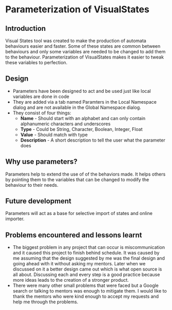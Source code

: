 # Parameterization of VisualStates
## Introduction
Visual States tool was created to make the production of automata behaviours easier and faster. 
Some of these states are common between behaviours and only some variables are needed to be changed to add them to the behaviour.
Parameterization of VisualStates makes it easier to tweak these variables to perfection. 

## Design 
- Parameters have been designed to act and be used just like local variables are done in code
- They are added via a tab named Paramters in the Local Namespace dialog and are not available in the Global Namespace dialog. 
- They consist of four things:
	- **Name** - Should start with an alphabet and can only contain alphanumeric characters and underscores
	- **Type** - Could be String, Character, Boolean, Integer, Float
	- **Value** - Should match with type
	- **Description** - A short description to tell the user what the parameter does

## Why use parameters?
Parameters help to extend the use of of the behaviors made. It helps others by pointing them
to the variables that can be changed to modify the behaviour to their needs. 

## Future development 
Parameters will act as a base for selective import of states and online importer. 

## Problems encountered and lessons learnt
- The biggest problem in any project that can occur is miscommunication and it
  caused this project to finish behind schedule. It was caused by me assuming that the 
  design suggested by me was the final design and going ahead with it without asking 
  my mentors. Later when we discussed on it a better design came out which is what open 
  source is all about. Discussing each and every step is a good practice because more ideas leads
  to the creation of a stronger product.
- There were many other small problems that were faced but a Google search or talking to mentors
  was enough to mitigate them. I would like to thank the mentors who were kind enough to accept 
  my requests and help me through the problems.